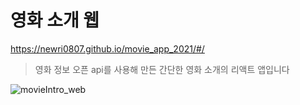 # 영화 소개 웹

https://newri0807.github.io/movie_app_2021/#/

> 영화 정보 오픈 api를 사용해 만든 간단한 영화 소개의 리액트 앱입니다

![movieIntro_web](https://user-images.githubusercontent.com/51315988/167841274-74db330a-482c-4ec9-810e-447787099183.gif)

